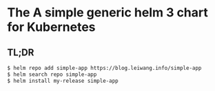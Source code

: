 # The A simple generic helm 3 chart for Kubernetes

## TL;DR

```bash
$ helm repo add simple-app https://blog.leiwang.info/simple-app
$ helm search repo simple-app
$ helm install my-release simple-app
```